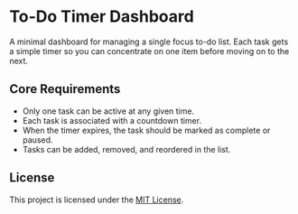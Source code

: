 # To-Do Timer Dashboard

A minimal dashboard for managing a single focus to-do list. Each task gets a
simple timer so you can concentrate on one item before moving on to the next.

## Core Requirements

- Only one task can be active at any given time.
- Each task is associated with a countdown timer.
- When the timer expires, the task should be marked as complete or paused.
- Tasks can be added, removed, and reordered in the list.

## License

This project is licensed under the [MIT License](LICENSE).
